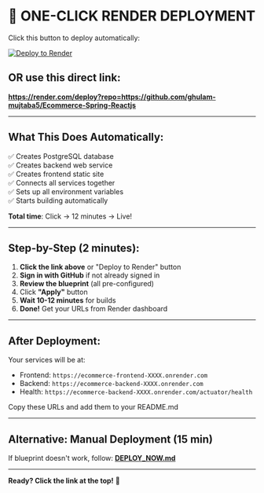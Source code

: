 # 🚀 ONE-CLICK RENDER DEPLOYMENT

Click this button to deploy automatically:

[![Deploy to Render](https://render.com/images/deploy-to-render-button.svg)](https://render.com/deploy?repo=https://github.com/ghulam-mujtaba5/Ecommerce-Spring-Reactjs)

## OR use this direct link:

**https://render.com/deploy?repo=https://github.com/ghulam-mujtaba5/Ecommerce-Spring-Reactjs**

---

## What This Does Automatically:

✅ Creates PostgreSQL database  
✅ Creates backend web service  
✅ Creates frontend static site  
✅ Connects all services together  
✅ Sets up all environment variables  
✅ Starts building automatically  

**Total time**: Click → 12 minutes → Live!

---

## Step-by-Step (2 minutes):

1. **Click the link above** or "Deploy to Render" button
2. **Sign in with GitHub** if not already signed in
3. **Review the blueprint** (all pre-configured)
4. Click **"Apply"** button
5. **Wait 10-12 minutes** for builds
6. **Done!** Get your URLs from Render dashboard

---

## After Deployment:

Your services will be at:
- Frontend: `https://ecommerce-frontend-XXXX.onrender.com`
- Backend: `https://ecommerce-backend-XXXX.onrender.com`
- Health: `https://ecommerce-backend-XXXX.onrender.com/actuator/health`

Copy these URLs and add them to your README.md

---

## Alternative: Manual Deployment (15 min)

If blueprint doesn't work, follow: **[DEPLOY_NOW.md](DEPLOY_NOW.md)**

---

**Ready? Click the link at the top!** 🎯

